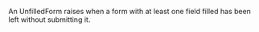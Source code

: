 An UnfilledForm raises when a form with at least one field filled has been left without submitting it.

